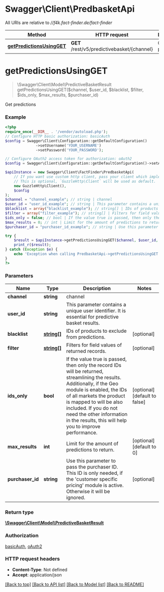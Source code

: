 # Swagger\Client\PredbasketApi

All URIs are relative to *//f4k.fact-finder.de/fact-finder*

Method | HTTP request | Description
------------- | ------------- | -------------
[**getPredictionsUsingGET**](PredbasketApi.md#getpredictionsusingget) | **GET** /rest/v5/predictivebasket/{channel} | Get predictions

# **getPredictionsUsingGET**
> \Swagger\Client\Model\PredictiveBasketResult getPredictionsUsingGET($channel, $user_id, $blacklist, $filter, $ids_only, $max_results, $purchaser_id)

Get predictions

### Example
```php
<?php
require_once(__DIR__ . '/vendor/autoload.php');
// Configure HTTP basic authorization: basicAuth
$config = Swagger\Client\Configuration::getDefaultConfiguration()
              ->setUsername('YOUR_USERNAME')
              ->setPassword('YOUR_PASSWORD');

// Configure OAuth2 access token for authorization: oAuth2
$config = Swagger\Client\Configuration::getDefaultConfiguration()->setAccessToken('YOUR_ACCESS_TOKEN');

$apiInstance = new Swagger\Client\FactFinder\PredbasketApi(
    // If you want use custom http client, pass your client which implements `GuzzleHttp\ClientInterface`.
    // This is optional, `GuzzleHttp\Client` will be used as default.
    new GuzzleHttp\Client(),
    $config
);
$channel = "channel_example"; // string | channel
$user_id = "user_id_example"; // string | This parameter contains a unique user identifier. It is essential for predictive basket results.
$blacklist = array("blacklist_example"); // string[] | IDs of products to exclude from predictions.
$filter = array("filter_example"); // string[] | Filters for field values of returned records.
$ids_only = false; // bool | If the value true is passed, then only the record IDs will be returned, streamlining the results. Additionally, if the Geo module is enabled, the IDs of all markets the product is mapped to will be also included. If you do not need the other information in the results, this will help you to improve performance.
$max_results = 0; // int | Limit for the amount of predictions to return.
$purchaser_id = "purchaser_id_example"; // string | Use this parameter to pass the purchaser ID. This ID is only needed, if the 'customer specific pricing' module is active. Otherwise it will be ignored.

try {
    $result = $apiInstance->getPredictionsUsingGET($channel, $user_id, $blacklist, $filter, $ids_only, $max_results, $purchaser_id);
    print_r($result);
} catch (Exception $e) {
    echo 'Exception when calling PredbasketApi->getPredictionsUsingGET: ', $e->getMessage(), PHP_EOL;
}
?>
```

### Parameters

Name | Type | Description  | Notes
------------- | ------------- | ------------- | -------------
 **channel** | **string**| channel |
 **user_id** | **string**| This parameter contains a unique user identifier. It is essential for predictive basket results. |
 **blacklist** | [**string[]**](../Model/string.md)| IDs of products to exclude from predictions. | [optional]
 **filter** | [**string[]**](../Model/string.md)| Filters for field values of returned records. | [optional]
 **ids_only** | **bool**| If the value true is passed, then only the record IDs will be returned, streamlining the results. Additionally, if the Geo module is enabled, the IDs of all markets the product is mapped to will be also included. If you do not need the other information in the results, this will help you to improve performance. | [optional] [default to false]
 **max_results** | **int**| Limit for the amount of predictions to return. | [optional] [default to 0]
 **purchaser_id** | **string**| Use this parameter to pass the purchaser ID. This ID is only needed, if the &#x27;customer specific pricing&#x27; module is active. Otherwise it will be ignored. | [optional]

### Return type

[**\Swagger\Client\Model\PredictiveBasketResult**](../Model/PredictiveBasketResult.md)

### Authorization

[basicAuth](../../README.md#basicAuth), [oAuth2](../../README.md#oAuth2)

### HTTP request headers

 - **Content-Type**: Not defined
 - **Accept**: application/json

[[Back to top]](#) [[Back to API list]](../../README.md#documentation-for-api-endpoints) [[Back to Model list]](../../README.md#documentation-for-models) [[Back to README]](../../README.md)

